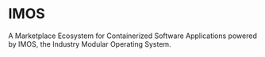 # IMOS
A Marketplace Ecosystem for Containerized Software Applications
powered by IMOS, the Industry Modular Operating System.